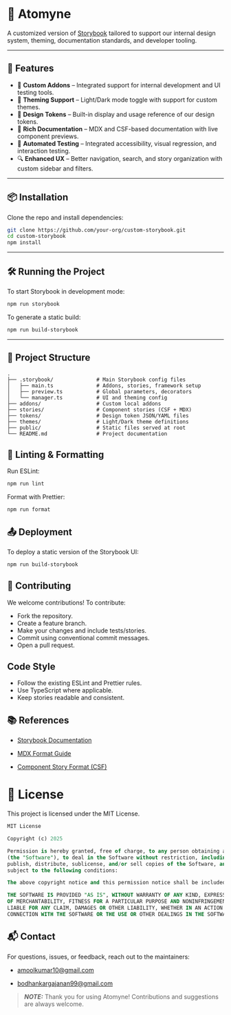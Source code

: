 # 📘 Atomyne
A customized version of [Storybook](https://storybook.js.org/) tailored to support our internal design system, theming, documentation standards, and developer tooling.

---

## 🚀 Features

- 🔧 **Custom Addons** – Integrated support for internal development and UI testing tools.
- 🎨 **Theming Support** – Light/Dark mode toggle with support for custom themes.
- 📐 **Design Tokens** – Built-in display and usage reference of our design tokens.
- 📝 **Rich Documentation** – MDX and CSF-based documentation with live component previews.
- 🧪 **Automated Testing** – Integrated accessibility, visual regression, and interaction testing.
- 🔍 **Enhanced UX** – Better navigation, search, and story organization with custom sidebar and filters.

---

## 📦 Installation

Clone the repo and install dependencies:

```bash
git clone https://github.com/your-org/custom-storybook.git
cd custom-storybook
npm install
```
---

## 🛠️ Running the Project
To start Storybook in development mode:

```bash
npm run storybook
```
To generate a static build:

```bash
npm run build-storybook
```

---
## 📁 Project Structure

```
.
├── .storybook/              # Main Storybook config files
│   ├── main.ts              # Addons, stories, framework setup
│   ├── preview.ts           # Global parameters, decorators
│   └── manager.ts           # UI and theming config
├── addons/                  # Custom local addons
├── stories/                 # Component stories (CSF + MDX)
├── tokens/                  # Design token JSON/YAML files
├── themes/                  # Light/Dark theme definitions
├── public/                  # Static files served at root
└── README.md                # Project documentation
```
## 🧹 Linting & Formatting
Run ESLint:

```bash
npm run lint
```
Format with Prettier:
```bash
npm run format
```

## 📤 Deployment
To deploy a static version of the Storybook UI:

```bash
npm run build-storybook
```

## 🤝 Contributing
We welcome contributions! To contribute:
* Fork the repository.
* Create a feature branch.
* Make your changes and include tests/stories.
* Commit using conventional commit messages.
* Open a pull request.

## Code Style
* Follow the existing ESLint and Prettier rules.
* Use TypeScript where applicable.
* Keep stories readable and consistent.

## 📚 References
* [Storybook Documentation](https://storybook.js.org/docs)

* [MDX Format Guide](https://storybook.js.org/docs/writing-docs/mdx)

* [Component Story Format (CSF)](https://storybook.js.org/docs/writing-stories/introduction)

# 📄 License
This project is licensed under the MIT License.
```sql
MIT License

Copyright (c) 2025 

Permission is hereby granted, free of charge, to any person obtaining a copy of this software and associated documentation files 
(the "Software"), to deal in the Software without restriction, including without limitation the rights to use, copy, modify, merge, 
publish, distribute, sublicense, and/or sell copies of the Software, and to permit persons to whom the Software is furnished to do so, 
subject to the following conditions:

The above copyright notice and this permission notice shall be included in all copies or substantial portions of the Software.

THE SOFTWARE IS PROVIDED "AS IS", WITHOUT WARRANTY OF ANY KIND, EXPRESS OR IMPLIED, INCLUDING BUT NOT LIMITED TO THE WARRANTIES 
OF MERCHANTABILITY, FITNESS FOR A PARTICULAR PURPOSE AND NONINFRINGEMENT. IN NO EVENT SHALL THE AUTHORS OR COPYRIGHT HOLDERS BE 
LIABLE FOR ANY CLAIM, DAMAGES OR OTHER LIABILITY, WHETHER IN AN ACTION OF CONTRACT, TORT OR OTHERWISE, ARISING FROM, OUT OF OR IN 
CONNECTION WITH THE SOFTWARE OR THE USE OR OTHER DEALINGS IN THE SOFTWARE.
```
## 📬 Contact
For questions, issues, or feedback, reach out to the maintainers:
* amoolkumar10@gmail.com

* bodhankargajanan99@gmail.com

> **_NOTE:_** Thank you for using Atomyne! Contributions and suggestions are always welcome.
